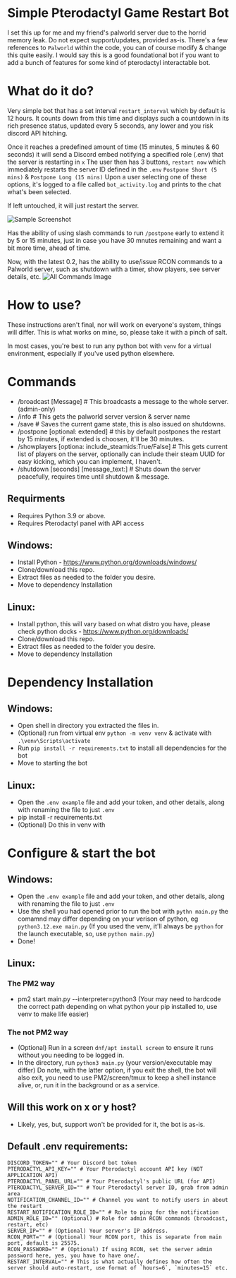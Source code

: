 # Simple Pterodactyl Game Restart Bot

I set this up for me and my friend's palworld server due to the horrid memory leak.
Do not expect support/updates, provided as-is.
There's a few references to `Palworld` within the code, you can of course modify & change this quite easily.
I would say this is a good foundational bot if you want to add a bunch of features for some kind of pterodactyl interactable bot.

# What do it do?
Very simple bot that has a set interval `restart_interval` which by default is 12 hours.
It counts down from this time and displays such a countdown in its rich presence status, updated every 5 seconds, any lower and you risk discord API hitching.

Once it reaches a predefined amount of time (15 minutes, 5 minutes & 60 seconds) it will send a Discord embed notifying a specified role (.env) that the server is restarting in `x`
The user then has 3 buttons, `restart now` which immediately restarts the server ID defined in the `.env` `Postpone Short (5 mins)` & `Postpone Long (15 mins)`
Upon a user selecting one of these options, it's logged to a file called `bot_activity.log` and prints to the chat what's been selected.

If left untouched, it will just restart the server.

![Sample Screenshot](https://noc.wf/PPpCpoxkh0-XjkUCVdTz8.png?no_redirect=true)

Has the ability of using slash commands to run `/postpone` early to extend it by 5 or 15 minutes, just in case you have 30 mnutes remaining and want a bit more time, ahead of time.

Now, with the latest 0.2, has the ability to use/issue RCON commands to a Palworld server, such as shutdown with a timer, show players, see server details, etc.
![All Commands Image](https://noc.wf/IGMeV5UW2D-srQLPa7yQJ.png?no_redirect=true)

# How to use?

These instructions aren't final, nor will work on everyone's system, things will differ.
This is what works on mine, so, please take it with a pinch of salt.

In most cases, you're best to run any python bot with `venv` for a virtual environment, especially if you've used python elsewhere.

# Commands
- /broadcast [Message] # This broadcasts a message to the whole server. (admin-only)
- /info # This gets the palworld server version & server name
- /save # Saves the current game state, this is also issued on shutdowns.
- /postpone [optional: extended] # this by default postpones the restart by 15 minutes, if extended is choosen, it'll be 30 minutes.
- /showplayers [optiona: include_steamids:True/False] # This gets current list of players on the server, optionally can include their steam UUID for easy kicking, which you can implement, I haven't.
- /shutdown [seconds] [message_text:] # Shuts down the server peacefully, requires time until shutdown & message.

## Requirments
- Requires Python 3.9 or above.
- Requires Pterodactyl panel with API access

## Windows:

- Install Python - https://www.python.org/downloads/windows/
- Clone/download this repo.
- Extract files as needed to the folder you desire.
- Move to dependency Installation

## Linux:

- Install python, this will vary based on what distro you have, please check python docks - https://www.python.org/downloads/
- Clone/download this repo.
- Extract files as needed to the folder you desire.
- Move to dependency Installation

# Dependency Installation

## Windows:

- Open shell in directory you extracted the files in.
- (Optional) run from virtual env `python -m venv venv` & activate with `.\venv\Scripts\activate`
- Run `pip install -r requirements.txt` to install all dependencies for the bot
- Move to starting the bot

## Linux:

- Open the `.env example` file and add your token, and other details, along with renaming the file to just `.env`
- pip install -r requirements.txt
- (Optional) Do this in venv with 

# Configure & start the bot

## Windows:

- Open the `.env example` file and add your token, and other details, along with renaming the file to just `.env`
- Use the shell you had opened prior to run the bot with `pythn main.py` the comamnd may differ depending on your verison of python, eg `python3.12.exe main.py`
(If you used the venv, it'll always be `python` for the launch executable, so, use `python main.py`)
- Done!

## Linux:

### The PM2 way

- pm2 start main.py --interpreter=python3 (Your may need to hardcode the correct path depending on what python your pip installed to, use venv to make life easier)

### The not PM2 way

- (Optional) Run in a screen `dnf/apt install screen` to ensure it runs without you needing to be logged in.
- In the directory, run `python3 main.py` (your version/executable may differ)
Do note, with the latter option, if you exit the shell, the bot will also exit, you need to use PM2/screen/tmux to keep a shell instance alive, or, run it in the background or as a service.

## Will this work on x or y host?

- Likely, yes, but, support won't be provided for it, the bot is as-is.

## Default .env requirements:

```
DISCORD_TOKEN="" # Your Discord bot token
PTERODACTYL_API_KEY="" # Your Pterodactyl account API key (NOT APPLICATION API)
PTERODACTYL_PANEL_URL="" # Your Pterodactyl's public URL (for API)
PTERODACTYL_SERVER_ID="" # Your Pterodactyl server ID, grab from admin area
NOTIFICATION_CHANNEL_ID="" # Channel you want to notify users in about the restart
RESTART_NOTIFICATION_ROLE_ID="" # Role to ping for the notification
ADMIN_ROLE_ID="" (Optional) # Role for admin RCON commands (broadcast, restart, etc)
SERVER_IP="" # (Optional) Your server's IP address.
RCON_PORT="" # (Optional) Your RCON port, this is separate from main port, default is 25575.
RCON_PASSWORD="" # (Optional) If using RCON, set the server admin password here, yes, you have to have one/.
RESTART_INTERVAL="" # This is what actually defines how often the server should auto-restart, use format of `hours=6`, `minutes=15` etc.
```
